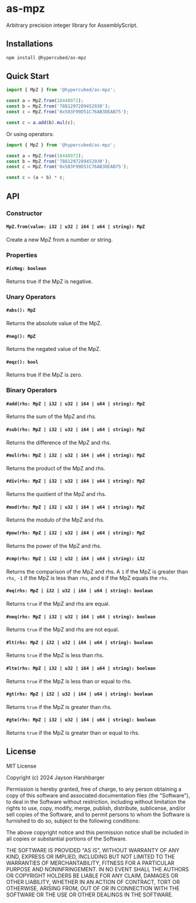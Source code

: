 # as-mpz

Arbitrary precision integer library for AssemblyScript.

## Installations

```sh
npm install @hypercubed/as-mpz
```

## Quick Start

```ts
import { MpZ } from '@hypercubed/as-mpz';

const a = MpZ.from(18448972);
const b = MpZ.from('7881297289452930');
const c = MpZ.from('0x583F99D51C76AB3DEAB75');

const c = a.add(b).mul(c);
```

Or using operators:

```ts
import { MpZ } from '@hypercubed/as-mpz';

const a = MpZ.from(18448972);
const b = MpZ.from('7881297289452930');
const c = MpZ.from('0x583F99D51C76AB3DEAB75');

const c = (a + b) * c;
```

## API

### Constructor

#### `MpZ.from(value: i32 | u32 | i64 | u64 | string): MpZ`

Create a new MpZ from a number or string.

### Properties

#### `#isNeg: boolean`

Returns true if the MpZ is negative.

### Unary Operators

#### `#abs(): MpZ`

Returns the absolute value of the MpZ.

#### `#neg(): MpZ`

Returns the negated value of the MpZ.

#### `#eqz(): bool`

Returns true if the MpZ is zero.

### Binary Operators

#### `#add(rhs: MpZ | i32 | u32 | i64 | u64 | string): MpZ`

Returns the sum of the MpZ and rhs.

#### `#sub(rhs: MpZ | i32 | u32 | i64 | u64 | string): MpZ`

Returns the difference of the MpZ and rhs.

#### `#mul(rhs: MpZ | i32 | u32 | i64 | u64 | string): MpZ`

Returns the product of the MpZ and rhs.

#### `#div(rhs: MpZ | i32 | u32 | i64 | u64 | string): MpZ`

Returns the quotient of the MpZ and rhs.

#### `#mod(rhs: MpZ | i32 | u32 | i64 | u64 | string): MpZ`

Returns the modulo of the MpZ and rhs.

#### `#pow(rhs: MpZ | i32 | u32 | i64 | u64 | string): MpZ`

Returns the power of the MpZ and rhs.

#### `#cmp(rhs: MpZ | i32 | u32 | i64 | u64 | string): i32`

Returns the comparison of the MpZ and rhs. A `1` if the MpZ is greater than `rhs`, `-1` if the MpZ is less than `rhs`, and `0` if the MpZ equals the `rhs`.

#### `#eq(rhs: MpZ | i32 | u32 | i64 | u64 | string): boolean`

Returns `true` if the MpZ and rhs are equal.

#### `#neq(rhs: MpZ | i32 | u32 | i64 | u64 | string): boolean`

Returns `true` if the MpZ and rhs are not equal.

#### `#lt(rhs: MpZ | i32 | u32 | i64 | u64 | string): boolean`

Returns `true` if the MpZ is less than rhs.

#### `#lte(rhs: MpZ | i32 | u32 | i64 | u64 | string): boolean`

Returns `true` if the MpZ is less than or equal to rhs.

#### `#gt(rhs: MpZ | i32 | u32 | i64 | u64 | string): boolean`

Returns `true` if the MpZ is greater than rhs.

#### `#gte(rhs: MpZ | i32 | u32 | i64 | u64 | string): boolean`

Returns `true` if the MpZ is greater than or equal to rhs.

## License

MIT License

Copyright (c) 2024 Jayson Harshbarger

Permission is hereby granted, free of charge, to any person obtaining a copy of this software and associated documentation files (the "Software"), to deal in the Software without restriction, including without limitation the rights to use, copy, modify, merge, publish, distribute, sublicense, and/or sell copies of the Software, and to permit persons to whom the Software is furnished to do so, subject to the following conditions:

The above copyright notice and this permission notice shall be included in all copies or substantial portions of the Software.

THE SOFTWARE IS PROVIDED "AS IS", WITHOUT WARRANTY OF ANY KIND, EXPRESS OR IMPLIED, INCLUDING BUT NOT LIMITED TO THE WARRANTIES OF MERCHANTABILITY, FITNESS FOR A PARTICULAR PURPOSE AND NONINFRINGEMENT. IN NO EVENT SHALL THE AUTHORS OR COPYRIGHT HOLDERS BE LIABLE FOR ANY CLAIM, DAMAGES OR OTHER LIABILITY, WHETHER IN AN ACTION OF CONTRACT, TORT OR OTHERWISE, ARISING FROM, OUT OF OR IN CONNECTION WITH THE SOFTWARE OR THE USE OR OTHER DEALINGS IN THE SOFTWARE.
